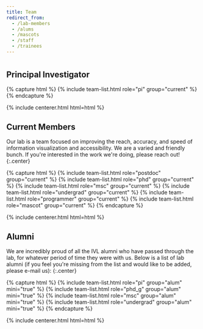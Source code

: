 ```yaml
---
title: Team
redirect_from:
  - /lab-members
  - /alums
  - /mascots
  - /staff
  - /trainees
---
```


# <i class="fas fa-users"></i>


## Principal Investigator 
{% capture html %}
{% include team-list.html role="pi" group="current" %}
{% endcapture %}

{% include centerer.html html=html %}

<!-- section break -->

## Current Members

Our lab is a team focused on improving the reach, accuracy, and speed of information visualization and accessibility. 
We are a varied and friendly bunch. If you're interested in 
the work we're doing, please reach out!
{:.center}

{% capture html %}
{% include team-list.html role="postdoc" group="current" %}
{% include team-list.html role="phd" group="current" %}
{% include team-list.html role="msc" group="current" %}
{% include team-list.html role="undergrad" group="current" %}
{% include team-list.html role="programmer" group="current" %}
{% include team-list.html role="mascot" group="current" %}
{% endcapture %}

{% include centerer.html html=html %}

<!-- section break -->

## Alumni

We are incredibly proud of all the IVL alumni who have passed through the lab, for whatever period of time they were with us. Below
is a list of lab alumni (if you feel you're missing from the list and would like to be added, please e-mail us):
{:.center}

{% capture html %}
{% include team-list.html role="pi" group="alum" mini="true" %}
{% include team-list.html role="phd_g" group="alum" mini="true" %}
{% include team-list.html role="msc" group="alum" mini="true" %}
{% include team-list.html role="undergrad" group="alum" mini="true" %}
{% endcapture %}

{% include centerer.html html=html %}
